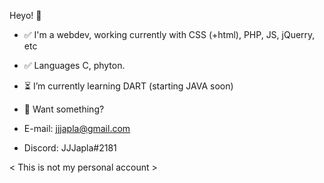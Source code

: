 Heyo! 👋
- ✅ I'm a webdev, working currently with CSS (+html), PHP, JS, jQuerry, etc
- ✅ Languages C, phyton.
- ⏳ I’m currently learning DART (starting JAVA soon)

- 🔎 Want something?
- E-mail: jjjapla@gmail.com
- Discord: JJJapla#2181

< This is not my personal account >
